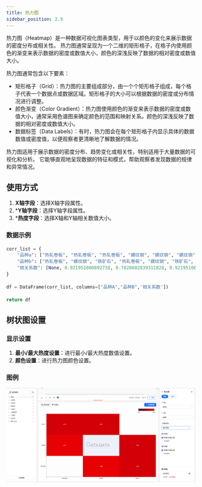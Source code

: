```yaml
---
title: 热力图
sidebar_position: 2.9
---
```


热力图（Heatmap）是一种数据可视化图表类型，用于以颜色的变化来展示数据的密度分布或相关性。
热力图通常呈现为一个二维的矩形格子，在格子内使用颜色的渐变来表示数据的密度或数值大小，颜色的深浅反映了数据的相对密度或数值大小。

热力图通常包含以下要素：

- 矩形格子（Grid）：热力图的主要组成部分，由一个个矩形格子组成，每个格子代表一个数据点或数据区域。矩形格子的大小可以根据数据的密度或分布情况进行调整。
- 颜色渐变（Color Gradient）：热力图使用颜色的渐变来表示数据的密度或数值大小，通常采用色谱图来确定颜色的范围和映射关系。颜色的深浅反映了数据的相对密度或数值大小。
- 数据标签（Data Labels）：有时，热力图会在每个矩形格子内显示具体的数据数值或密度值，以便观察者更清晰地了解数据的情况。

热力图适用于展示数据的密度分布、趋势变化或相关性，特别适用于大量数据的可视化和分析。
它能够直观地呈现数据的特征和模式，帮助观察者发现数据的规律和异常情况。

## 使用方式


1. **X轴字段**：选择X轴字段属性。
2. ***Y轴字段**：选择Y轴字段属性。
3. ***热度字段**：选择X轴和Y轴相关数值大小。



### 数据示例

```py
corr_list = {
    "品种a": ["热轧卷板", "热轧卷板", "热轧卷板", "螺纹钢", "螺纹钢", "螺纹钢", "铁矿石", "铁矿石", "铁矿石"],
    "品种b": ["热轧卷板", "螺纹钢", "铁矿石", "热轧卷板", "螺纹钢", "铁矿石", "热轧卷板", "螺纹钢", "铁矿石"],
    "相关系数": [None, 0.921951000892738, 0.7828602839311828, 0.921951000892738, None, 0.761299024355042, 0.7828602839311828, 0.761299024355042, None]
}

df = DataFrame(corr_list, columns=["品种A","品种B",'相关系数'])

return df
```


## 树状图设置

### 显示设置

1. **最小/最大热度设置**：进行最小/最大热度数值设置。
2. **颜色设置**：进行热力图颜色设置。  




### 图例

![热力图](./heatplot.png)
